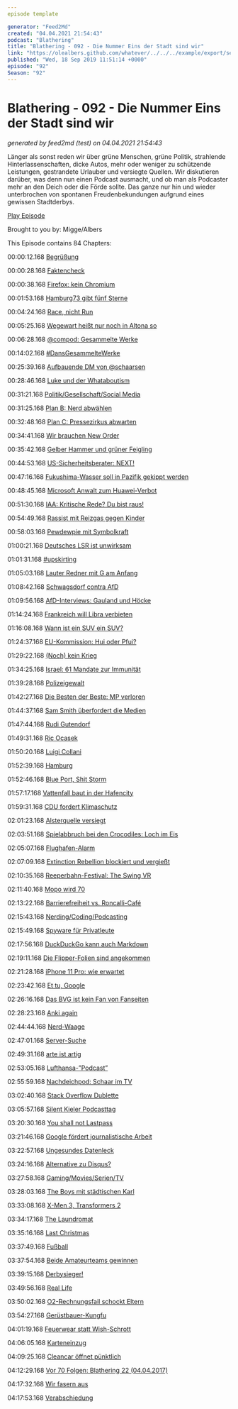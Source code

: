 ```yaml
---
episode template

generator: "Feed2Md"
created: "04.04.2021 21:54:43"
podcast: "Blathering"
title: "Blathering - 092 - Die Nummer Eins der Stadt sind wir"
link: "https://olealbers.github.com/whatever/../../../example/export/seasons/4/2019/9/Blathering - 092 - Die Nummer Eins der Stadt sind wir.md"
published: "Wed, 18 Sep 2019 11:51:14 +0000"
episode: "92"
Season: "92"
---
```


# Blathering - 092 - Die Nummer Eins der Stadt sind wir
_generated by feed2md (test) on 04.04.2021 21:54:43_

Länger als sonst reden wir über grüne Menschen, grüne Politik, strahlende Hinterlassenschaften, dicke Autos, mehr oder weniger zu schützende Leistungen, gestrandete Urlauber und versiegte Quellen. Wir diskutieren darüber, was denn nun einen Podcast ausmacht, und ob man als Podcaster mehr an den Deich oder die Förde sollte. Das ganze nur hin und wieder unterbrochen von spontanen Freudenbekundungen aufgrund eines gewissen Stadtderbys.

[Play Episode](https://www.blathering.de/podlove/file/937/s/feed/c/mp3/blathering_092.mp3)

Brought to you by: Migge/Albers

This Episode contains 84 Chapters:


00:00:12.168 [Begrüßung]()

00:00:28.168 [Faktencheck]()

00:00:38.168 [Firefox: kein Chromium](https://en.wikipedia.org/wiki/Gecko_(software)#Quantum)

00:01:53.168 [Hamburg73 gibt fünf Sterne](https://podcasts.apple.com/de/podcast/blathering/id1122904028?mt=2)

00:04:24.168 [Race, nicht Run](https://www.airportrace.de/streckenplan/)

00:05:25.168 [Wegewart heißt nur noch in Altona so](https://www.hamburg.de/behoerdenfinder/hamburg/11257701/)

00:06:28.168 [@compod: Gesammelte Werke](https://twitter.com/search?lang=de&q=(from%3Acompod)%20(to%3Ablathering_pod)%20until%3A2019-09-17%20since%3A2019-09-10&src=typed_query)

00:14:02.168 [#DansGesammelteWerke](https://twitter.com/search?lang=de&q=(from%3Aevildanwallace)%20(to%3Ablathering_pod)%20until%3A2019-09-17%20since%3A2019-09-10&src=typed_query)

00:25:39.168 [Aufbauende DM von @schaarsen](https://twitter.com/messages/21991757-2958843123)

00:28:46.168 [Luke und der Whataboutism](https://www.t-online.de/unterhaltung/tv/id_86420000/luke-mockridge-aeussert-sich-erstmals-zum-fernsehgarten-eklat.html)

00:31:21.168 [Politik/Gesellschaft/Social Media]()

00:31:25.168 [Plan B: Nerd abwählen](https://www.hessenschau.de/politik/antrag-gestellt-npd-ortsvorsteher-in-altenstadt-soll-abgewaehlt-werden,altenstadt-abwahl-ortsvorsteher-npd-100.html)

00:32:48.168 [Plan C: Pressezirkus abwarten](https://www.tagesschau.de/investigativ/report-mainz/kommunalparlamment-cduafd-101.html)

00:34:41.168 [Wir brauchen New Order](https://twitter.com/BBCPolitics/status/1171073832980926465)

00:35:42.168 [Gelber Hammer und grüner Feigling](https://www.theguardian.com/politics/2019/sep/11/operation-yellowhammer-fears-no-deal-brexit-chaos-forced-to-publish-secret-papers)

00:44:53.168 [US-Sicherheitsberater: NEXT!](https://www.spiegel.de/politik/ausland/donald-trump-feuert-sicherheitsberater-john-bolton-a-1286168.html)

00:47:16.168 [Fukushima-Wasser soll in Pazifik gekippt werden](https://www.derstandard.at/story/2000108466466/japan-erwaegt-radioaktives-wasser-von-fukushima-im-pazifik-zu-entsorgen?ref=rss)

00:48:45.168 [Microsoft Anwalt zum Huawei-Verbot](https://www.zdnet.de/88368649/microsofts-top-anwalt-trumps-huawei-verbot-macht-keinen-sinn/)

00:51:30.168 [IAA: Kritische Rede? Du bist raus!](https://www.t-online.de/auto/neuvorstellungen/id_86433610/iaa-die-nicht-gehaltene-rede-von-frankfurts-oberbuergermeister.html)

00:54:49.168 [Rassist mit Reizgas gegen Kinder](https://www.nw.de/lokal/bielefeld/mitte/22558620_Schueler-mit-Reizgas-attackiert-Bielefelder-Hauptbahnhof-teils-gesperrt.html)

00:58:03.168 [Pewdewpie mit Symbolkraft](https://www.theguardian.com/technology/2019/sep/12/youtube-pewdiepie-donation-anti-defamation-league)

01:00:21.168 [Deutsches LSR ist unwirksam](https://netzpolitik.org/2019/alles-fuer-die-katz-eugh-erklaert-deutsches-leistungsschutzrecht-fuer-unwirksam/)

01:01:31.168 [#upskirting](https://www.wbs-law.de/allgemein/upskirting-ist-es-verboten-frauen-heimlich-unter-den-rock-zu-fotografieren-23699/)

01:05:03.168 [Lauter Redner mit G am Anfang](https://www.t-online.de/nachrichten/deutschland/gesellschaft/id_86451178/herbert-groenemeyer-bezieht-stellung-und-wird-von-rechten-attackiert.html)

01:08:42.168 [Schwagsdorf contra AfD](https://taz.de/Protest-gegen-die-AfD/!5626170/)

01:09:56.168 [AfD-Interviews: Gauland und Höcke](https://www.merkur.de/politik/afd-hoecke-bricht-zdf-interview-mit-schlimmer-drohung-ab-zdf-chef-reagiert-vielsagend-video-zr-13004731.html)

01:14:24.168 [Frankreich will Libra verbieten](https://www.golem.de/news/facebooks-digitalwaehrung-frankreich-moechte-libra-in-europa-stoppen-1909-143825.html)

01:16:08.168 [Wann ist ein SUV ein SUV?](https://www.tagesspiegel.de/berlin/gelaendewagen-in-der-stadt-mein-mann-fand-einen-kombi-zu-spiessig/7339948.html)

01:24:37.168 [EU-Kommission: Hui oder Pfui?](https://www.spiegel.de/politik/ausland/eu-kommission-neue-vorwuerfe-gegen-ursula-von-der-leyens-team-a-1286616.html)

01:29:22.168 [(Noch) kein Krieg](https://www.tagesschau.de/ausland/angriff-saudi-arabien-reaktionen-103.html)

01:34:25.168 [Israel: 61 Mandate zur Immunität](https://www.tagesschau.de/ausland/wahl-israel-109.html)

01:39:28.168 [Polizeigewalt](https://netzpolitik.org/2019/studie-polizeigewalt-richtet-sich-meistens-gegen-demonstrationsteilnehmer-und-fussballfans/)

01:42:27.168 [Die Besten der Beste: MP verloren](https://www.neues-deutschland.de/artikel/1125826.polizei-elitepolizisten-buessen-maschinenpistole-ein.html)

01:44:37.168 [Sam Smith überfordert die Medien](https://twitter.com/ashleycdye/status/1172599810601472000)

01:47:44.168 [Rudi Gutendorf](https://de.wikipedia.org/wiki/Rudi_Gutendorf)

01:49:31.168 [Ric Ocasek](https://de.wikipedia.org/wiki/Ric_Ocasek)

01:50:20.168 [Luigi Collani](https://de.wikipedia.org/wiki/Luigi_Colani)

01:52:39.168 [Hamburg]()

01:52:46.168 [Blue Port, Shit Storm](https://www.heise.de/newsticker/meldung/Hamburger-Blue-Port-Hobby-Fotografin-sollte-fuer-Instagram-Bild-zahlen-4521284.html)

01:57:17.168 [Vattenfall baut in der Hafencity](https://www.hamburg1.de/nachrichten/42092/Neue_Vattenfall_Hauptzentrale.html)

01:59:31.168 [CDU fordert Klimaschutz](https://www.hamburg1.de/nachrichten/42012/CDU_fordert_Klimaschutzgesetz_fuer_Hamburg.html)

02:01:23.168 [Alsterquelle versiegt](https://www.hamburg1.de/nachrichten/42075/Sorge_um_Alsterquelle.html)

02:03:51.168 [Spielabbruch bei den Crocodiles: Loch im Eis](https://www.hamburg1.de/nachrichten/42094/Spielabbruch_bei_Crocodiles_Testspiel.html)

02:05:07.168 [Flughafen-Alarm](https://www.ndr.de/nachrichten/hamburg/Airport-Sperrung-Mann-wohl-verhaltensauffaellig,flughafen2090.html)

02:07:09.168 [Extinction Rebellion blockiert und vergießt](https://www.ndr.de/fernsehen/sendungen/hamburg_journal/Hamburg-Journal,hamj85910.html)

02:10:35.168 [Reeperbahn-Festival: The Swing VR](https://www.reeperbahnfestival.com/de/festival/programm)

02:11:40.168 [Mopo wird 70](https://meedia.de/2019/09/17/70-geburtstag-der-hamburger-morgenpost-betriebsrat-bangt-um-gedruckte-ausgabe/)

02:13:22.168 [Barrierefreiheit vs. Roncalli-Café](https://www.ndr.de/nachrichten/hamburg/Moenckebergstrasse-Bahnhofsumbau-ist-gestoppt,hochbahn570.html)

02:15:43.168 [Nerding/Coding/Podcasting]()

02:15:49.168 [Spyware für Privatleute](https://netzpolitik.org/2019/spyware-firma-stellt-private-daten-von-kunden-ins-internet/)

02:17:56.168 [DuckDuckGo kann auch Markdown](https://twitter.com/stammtischphilo/status/1171469315385593858)

02:19:11.168 [Die Flipper-Folien sind angekommen](https://twitter.com/stammtischphilo/status/1172823103170387968)

02:21:28.168 [iPhone 11 Pro: wie erwartet](https://twitter.com/petapixel/status/1171496624587042822)

02:23:42.168 [Et tu, Google](https://www.zdnet.de/88369073/durchgesickerte-kamera-app-enthuellt-foto-funktionen-des-google-pixel-4/)

02:26:16.168 [Das BVG ist kein Fan von Fanseiten](https://twitter.com/stammtischphilo/status/1173901637422866433)

02:28:23.168 [Anki again](https://anki.com/de-de/overdrive.html)

02:44:44.168 [Nerd-Waage](https://twitter.com/stammtischphilo/status/1172236221847916544)

02:47:01.168 [Server-Suche](https://twitter.com/stammtischphilo/status/1172203299581366272)

02:49:31.168 [arte ist artig](https://forum.mediathekview.de/topic/2789/arte-entsperrt-mediathekview)

02:53:05.168 [Lufthansa-”Podcast”](https://twitter.com/stammtischphilo/status/1172406060574855174)

02:55:59.168 [Nachdeichpod: Schaar im TV](https://www.dropbox.com/s/igtzemlsfn03qvq/SchaarTV.mp4?d=0)

03:02:40.168 [Stack Overflow Dublette](https://twitter.com/stammtischphilo/status/1172440855954673668)

03:05:57.168 [Silent Kieler Podcasttag](https://de.wikipedia.org/wiki/Silent_Disco)

03:20:30.168 [You shall not Lastpass](https://twitter.com/stammtischphilo/status/1173905498141278209)

03:21:46.168 [Google fördert journalistische Arbeit](https://www.golem.de/news/suchmaschine-google-belohnt-journalistische-arbeit-mit-besserem-ranking-1909-143837.html)

03:22:57.168 [Ungesundes Datenleck](https://www.tagesschau.de/investigativ/br-recherche/patientendaten-101.html)

03:24:16.168 [Alternative zu Disqus?](https://disqus.com/)

03:27:58.168 [Gaming/Movies/Serien/TV]()

03:28:03.168 [The Boys mit städtischen Karl](https://de.wikipedia.org/wiki/The_Boys_(Fernsehserie))

03:33:08.168 [X-Men 3, Transformers 2](https://de.wikipedia.org/wiki/Michael_Bay)

03:34:17.168 [The Laundromat](https://www.youtube.com/watch?v=wuBRcfe4bSo)

03:35:16.168 [Last Christmas](https://www.youtube.com/watch?v=OUP6KBMP1gw)

03:37:49.168 [Fußball]()

03:37:54.168 [Beide Amateurteams gewinnen](http://www.fussball.de/spiel/djk-hamburg-1-condor-3/-/spiel/027I7R1OOO000000VS5489B4VU9HDBC9#!/)

03:39:15.168 [Derbysieger!](https://www.stefangroenveld.de/2019/gaensehaut-kannst-du-nicht-fotografieren/)

03:49:56.168 [Real Life]()

03:50:02.168 [O2-Rechnungsfail schockt Eltern]()

03:54:27.168 [Gerüstbauer-Kungfu](https://twitter.com/stammtischphilo/status/1171787130617716737)

04:01:19.168 [Feuerwear statt Wish-Schrott](https://www.feuerwear.de/)

04:06:05.168 [Karteneinzug](https://twitter.com/stammtischphilo/status/1172185021593071617)

04:09:25.168 [Cleancar öffnet pünktlich](https://www.instagram.com/p/B2TKpBYIKTG/)

04:12:29.168 [Vor 70 Folgen: Blathering 22 (04.04.2017)](https://www.blathering.de/2017/04/blathering-022-das-komplette-transportwesen-kompendium/)

04:17:32.168 [Wir fasern aus]()

04:17:53.168 [Verabschiedung]()


